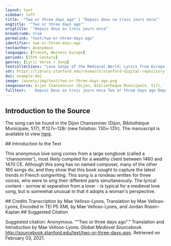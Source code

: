 ```yaml
---
layout: text
sidebar: left
title: '"Two or three days ago" | "Depuis deux ou trois jours enca"'
engtitle: '"Two or three days ago"'
origtitle: '"Depuis deux ou trois jours enca"'
breadcrumb: true
permalink: "text/two-or-three-days-ago"
identifier: two-or-three-days-ago
textauthor: Anonymous
languages: [French, Western Europe]
periods: [15th Century]
genres: [Lyric Verse / Song]
textcollections: "Love Songs of the Medieval World: Lyrics from Europe and Asia"
sdr: https://library.stanford.edu/research/stanford-digital-repository 
doi: example-doi 
image: /assets/img/text/two-or-three-days-ago.png
imagesource: Dijon Chansonnier (Dijon, Bibliothèque Municipale, 517), f.127v (new f.130v).'
fulltext: '  Depuis Deux ou trois jours enca Two or three days ago Depuis Deux ou trois jours enca / Two or three days ago Sen est alle mon doux ami my sweet love went away Sans ce quil ait parle a my / without saying anything to me. helas quy me confortera Alas, who will comfort me? Ne scay se vuel retournera I don't know whether he wants to return Mais il ma mise en grant soussi but he has made me very worried Demander le me conviendra I will have to ask A ceulx quy sont amis de luy those friends of his about it Car par ma foi je vous dis because, in faith, I say to you Quen temps mieulx con cuer ne Lama that my heart never loved him better. '
---
```

## Introduction to the Source 
<p>The song can be found in the Dijon Chansonnier (Dijon, Bibliothèque Municipale, 517), ff.127v-128r (new foliation: 130v-131r). The manuscript is available to view <a href="http://patrimoine.bm-dijon.fr/pleade/img-viewer/MS00517/viewer.html?ns=FR212316101_CITEAUX_MS00517_130_V.jpg">here</a>.</p>
## Introduction to the Text 
<p>This anonymous love song comes from a large songbook (called a 'chansonnier'), most likely compiled for a wealthy client between 1460 and 1470 CE. Although this song has no named composer, many of the other 160 songs do, and they show that this book sought to capture the latest trends in French songwriting. This song is a rondeau written for three voices, who were to sing their different parts simultaneously. The lyrical content - sorrow at separation from a lover - is typical for a medieval love song, but is somewhat unusual in that it adopts a woman's perspective.</p>
## Credits
Transcription by Mae Velloso-Lyons, 
Translation by Mae Velloso-Lyons, 
Encoded in TEI P5 XML by Mae Velloso-Lyons,  and Jordan Rosen-Kaplan
## Suggested Citation
<p>Suggested citation: Anonymous.  ""Two or three days ago"." Translation and Introduction by Mae Velloso-Lyons. <em>Global Medieval Sourcebook</em>. <a href="http://sourcebook.stanford.edu/text/two-or-three-days-ago">http://sourcebook.stanford.edu/text/two-or-three-days-ago</a>. Retrieved on February 03, 2021.</p>